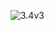 ![3.4v3](https://static1.keepcdn.com/user-avatar/2025/06/03/11/67dec4444178fb0001f541ac/ciallo/19e1ab636a30e32c9e3f5bd342bb4999_3.4v3%20%E6%94%B9%E5%8A%A8%E6%B1%87%E6%80%BB.png)